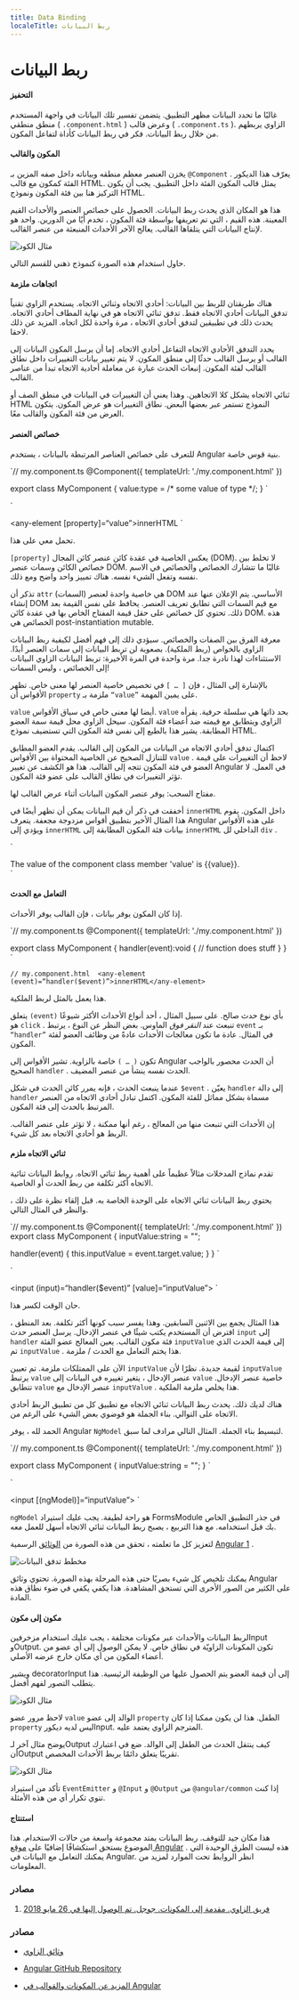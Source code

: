 ```yaml
---
title: Data Binding
localeTitle: ربط البيانات
---
```

# ربط البيانات

#### التحفيز

غالبًا ما تحدد البيانات مظهر التطبيق. يتضمن تفسير تلك البيانات في واجهة المستخدم منطق منطقي ( `.component.html` ) وعرض قالب ( `.component.ts` ). الزاوي يربطهم من خلال ربط البيانات. فكر في ربط البيانات كأداة لتفاعل المكون.

#### المكون والقالب

يخزن العنصر معظم منطقه وبياناته داخل صفه المزين بـ `@Component` . يعرّف هذا الديكور الفئة كمكون مع قالب HTML. يمثل قالب المكون الفئة داخل التطبيق. يجب أن يكون التركيز هنا بين فئة المكون ونموذج HTML.

هذا هو المكان الذي يحدث ربط البيانات. الحصول على خصائص العنصر والأحداث القيم المعينة. هذه القيم ، التي تم تعريفها بواسطة فئة المكون ، تخدم أيًا من الدورين. واحد هو لإنتاج البيانات التي يتلقاها القالب. يعالج الآخر الأحداث المنبعثة من عنصر القالب.

![مثال الكود](https://raw.githubusercontent.com/sosmaniac-FCC/designatedata/master/image4.png)

حاول استخدام هذه الصورة كنموذج ذهني للقسم التالي.

#### اتجاهات ملزمة

هناك طريقتان للربط بين البيانات: أحادي الاتجاه وثنائي الاتجاه. يستخدم الزاوي تقنياً تدفق البيانات أحادي الاتجاه فقط. تدفق ثنائي الاتجاه هو في نهاية المطاف أحادي الاتجاه. يحدث ذلك في تطبيقين لتدفق أحادي الاتجاه ، مرة واحدة لكل اتجاه. المزيد عن ذلك لاحقا.

يحدد التدفق الأحادي الاتجاه التفاعل أحادي الاتجاه. إما أن يرسل المكون البيانات إلى القالب أو يرسل القالب حدثًا إلى منطق المكون. لا يتم تغيير بيانات التغييرات داخل نطاق القالب لفئة المكون. إنبعاث الحدث عبارة عن معاملة أحادية الاتجاه تبدأ من عناصر القالب.

ثنائي الاتجاه يشكل كلا الاتجاهين. وهذا يعني أن التغييرات في البيانات في منطق الصف أو HTML النموذج تستمر عبر بعضها البعض. نطاق التغييرات هو عرض المكون. يتكون العرض من فئة المكون والقالب معًا.

#### خصائص العنصر

للتعرف على خصائص العناصر المرتبطة بالبيانات ، يستخدم Angular بنية قوس خاصة.

 `// my.component.ts 
 @Component({ 
  templateUrl: './my.component.html' 
 }) 
 
 export class MyComponent { 
  value:type = /* some value of type */; 
 } 
` 

 `
<!-- my.component.html --> 
 <any-element [property]=“value”>innerHTML</any-element> 
` 

تحمل معي على هذا.

`[property]` يعكس الخاصية في عقدة كائن عنصر كائن المجال (DOM). لا تخلط بين خصائص الكائن وسمات عنصر DOM. غالبًا ما تتشارك الخصائص والخصائص في الاسم نفسه وتفعل الشيء نفسه. هناك تمييز واحد واضح ومع ذلك.

تذكر أن `attr` (السمات) هي خاصية واحدة لعنصر DOM الأساسي. يتم الإعلان عنها عند إنشاء DOM مع قيم السمات التي تطابق تعريف العنصر. يحافظ على نفس القيمة بعد ذلك. تحتوي كل خصائص على حقل قيمة المفتاح الخاص بها في عقدة كائن DOM. هذه الخصائص هي post-instantiation mutable.

معرفة الفرق بين الصفات والخصائص. سيؤدي ذلك إلى فهم أفضل لكيفية ربط البيانات الزاوي بالخواص (ربط الملكية). بصعوبة لن تربط البيانات إلى سمات العنصر أبدًا. الاستثناءات لهذا نادرة جدا. مرة واحدة في المرة الأخيرة: تربط البيانات الزاوي البيانات إلى الخصائص ، وليس السمات!

بالإشارة إلى المثال ، فإن `[ … ]` في تخصيص خاصية العنصر لها معنى خاص. تظهر الأقواس أن `property` ملزمة بـ `“value”` على يمين المهمة.

`value` أيضا لها معنى خاص في سياق الأقواس. `value` بحد ذاتها هي سلسلة حرفية. يقرأه الزاوي ويتطابق مع قيمته ضد أعضاء فئة المكون. سيحل الزاوي محل قيمة سمة العضو المطابقة. يشير هذا بالطبع إلى نفس فئة المكون التي تستضيف نموذج HTML.

اكتمال تدفق أحادي الاتجاه من البيانات من المكون إلى القالب. يقدم العضو المطابق للتنازل الصحيح عن الخاصية المحتواة بين الأقواس `value` . لاحظ أن التغييرات على قيمة العضو في فئة المكون تتجه إلى القالب. هذا هو الكشف عن تغيير Angular في العمل. لا تؤثر التغييرات في نطاق القالب على عضو فئة المكون.

مفتاح السحب: يوفر عنصر المكون البيانات أثناء عرض القالب لها.

أخفقت في ذكر أن قيم البيانات يمكن أن تظهر أيضًا في `innerHTML` داخل المكون. يقوم هذا المثال الأخير بتطبيق أقواس مزدوجة مجعفة. يتعرف Angular على هذه الأقواس ويؤدي إلى `innerHTML` بيانات فئة المكون المطابقة إلى `innerHTML` الداخلي لل `div` .

 `
<div>The value of the component class member 'value' is {{value}}.</div> 
` 

#### التعامل مع الحدث

إذا كان المكون يوفر بيانات ، فإن القالب يوفر الأحداث.

 `// my.component.ts 
 @Component({ 
  templateUrl: './my.component.html' 
 }) 
 
 export class MyComponent { 
  handler(event):void { 
      // function does stuff 
  } 
 } 
` 

 `
// my.component.html 
 <any-element (event)=“handler($event)”>innerHTML</any-element> 
` 

هذا يعمل بالمثل لربط الملكية.

يتعلق `(event)` بأي نوع حدث صالح. على سبيل المثال ، أحد أنواع الأحداث الأكثر شيوعًا هو `click` . تنبعث عند _النقر فوق_ الماوس. بغض النظر عن النوع ، يرتبط `event` بـ `“handler”` في المثال. عادة ما تكون معالجات الأحداث عادةً من وظائف العضو لفئة المكون.

تكون `( … )` خاصة بالزاوية. تشير الأقواس إلى Angular أن الحدث محصور بالواجب الصحيح `handler` . الحدث نفسه ينشأ من عنصر المضيف.

عندما ينبعث الحدث ، فإنه يمرر كائن الحدث في شكل `$event` . يعيّن `handler` إلى دالة `handler` مسماة بشكل مماثل للفئة المكون. اكتمل تبادل أحادي الاتجاه من العنصر المرتبط بالحدث إلى فئة المكون.

إن الأحداث التي تنبعث منها من المعالج ، رغم أنها ممكنة ، لا تؤثر على عنصر القالب. الربط هو أحادي الاتجاه بعد كل شيء.

#### ثنائي الاتجاه ملزم

تقدم نماذج المدخلات مثالاً عظيماً على أهمية ربط ثنائي الاتجاه. روابط البيانات ثنائية الاتجاه أكثر تكلفة من ربط الحدث أو الخاصية.

يحتوي ربط البيانات ثنائي الاتجاه على الوحدة الخاصة به. قبل إلقاء نظرة على ذلك ، والنظر في المثال التالي.

 `// my.component.ts 
 @Component({ 
  templateUrl: './my.component.html' 
 }) 
 export class MyComponent { 
  inputValue:string = ""; 
 
  handler(event) { 
      this.inputValue = event.target.value; 
  } 
 } 
` 

 `
<!-- my.component.html --> 
 <input (input)=“handler($event)” [value]=“inputValue”> 
` 

حان الوقت لكسر هذا.

هذا المثال يجمع بين الاثنين السابقين. وهذا يفسر سبب كونها أكثر تكلفة. بعد المنطق ، افترض أن المستخدم يكتب شيئًا في عنصر الإدخال. يرسل العنصر حدث `input` إلى `handler` فئة مكون القالب. يعين المعالج عضو الفئة `inputValue` إلى قيمة الحدث الذي تم `inputValue` . هذا يختم التعامل مع الحدث / ملزمة.

الآن على الممتلكات ملزمة. تم تعيين `inputValue` لقيمة جديدة. نظرًا لأن `inputValue` يرتبط `value` عنصر الإدخال ، يتغير تغييره في البيانات إلى `value` خاصية عنصر الإدخال. تتطابق `value` عنصر الإدخال مع `inputValue` . هذا يخلص ملزمة الملكية.

هناك لديك ذلك. يحدث ربط البيانات ثنائي الاتجاه مع تطبيق كل من تطبيق الربط أحادي الاتجاه على التوالي. بناء الجملة هو فوضوي بعض الشيء على الرغم من.

الحمد لله ، يوفر Angular `NgModel` لتبسيط بناء الجملة. المثال التالي مرادف لما سبق.

 `// my.component.ts 
 @Component({ 
  templateUrl: './my.component.html' 
 }) 
 
 export class MyComponent { 
  inputValue:string = ""; 
 } 
` 

 `
<!-- my.component.html --> 
 <input [(ngModel)]=“inputValue”> 
` 

`ngModel` هو راحة لطيفة. يجب عليك استيراد FormsModule في جذر التطبيق الخاص بك قبل استخدامه. مع هذا التربيع ، يصبح ربط البيانات ثنائي الاتجاه أسهل للعمل معه.

لتعزيز كل ما تعلمته ، تحقق من هذه الصورة من [الوثائق](https://angular.io/guide/architecture-components#data-binding) الرسمية [Angular 1](https://angular.io/guide/architecture-components#data-binding) .

![مخطط تدفق البيانات](https://raw.githubusercontent.com/sosmaniac-FCC/designatedata/master/image2.png)

يمكنك تلخيص كل شيء بصريًا حتى هذه المرحلة بهذه الصورة. تحتوي وثائق Angular على الكثير من الصور الأخرى التي تستحق المشاهدة. هذا يكفي يكفي في ضوء نطاق هذه المادة.

#### مكون إلى مكون

لربط البيانات والأحداث عبر مكونات مختلفة ، يجب عليك استخدام مزخرفينInput وOutput. تكون المكونات الزاويّة في نطاق خاص. لا يمكن الوصول إلى أي عضو من أعضاء المكون من أي مكان خارج عرضه الأصلي.

ويشير decoratorInput إلى أن قيمة العضو يتم الحصول عليها من الوظيفة الرئيسية. هذا يتطلب التصور لفهم أفضل.

![مثال الكود](https://raw.githubusercontent.com/sosmaniac-FCC/designatedata/master/image3_.png)

لاحظ مرور عضو `value` الوالد إلى عضو `property` الطفل. هذا لن يكون ممكنا إذا كان `property` ليس لديه ديكورInput. المترجم الزاوي يعتمد عليه.

يوضح مثال آخر لـOutput كيف ينتقل الحدث من الطفل إلى الوالد. ضع في اعتبارك أنOutput تقريبًا يتعلق دائمًا بربط الأحداث المخصص.

![مثال الكود](https://raw.githubusercontent.com/sosmaniac-FCC/designatedata/master/image1.png)

تأكد من استيراد `EventEmitter` و `@Input` و `@Output` من `@angular/common` إذا كنت تنوي تكرار أي من هذه الأمثلة.

#### استنتاج

هذا مكان جيد للتوقف. ربط البيانات يمتد مجموعة واسعة من حالات الاستخدام. هذا الموضوع يستحق استكشافًا إضافيًا على [موقع Angular](https://angular.io) . هذه ليست الطرق الوحيدة التي يمكنك التعامل مع البيانات في Angular. انظر الروابط تحت الموارد لمزيد من المعلومات.

### مصادر

1.  [فريق الزاوي. مقدمة إلى المكونات. جوجل. تم الوصول إليها في 26 مايو 2018](https://angular.io/guide/architecture-components#data-binding)

### مصادر

*   [وثائق الزاوي](https://angular.io/docs)
    
*   [Angular GitHub Repository](https://github.com/angular/angular)
    
*   [المزيد عن المكونات والقوالب في Angular](https://angular.io/guide/displaying-data)